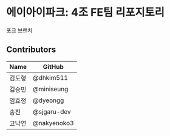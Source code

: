 # 에이아이파크: 4조 FE팀 리포지토리
포크 브랜치 

## Contributors

| Name | GitHub |
|------|--------|
| 김도형 | @dhkim511 |
| 김승민 | @miniseung |
| 임효정 | @dyeongg |
| 송진 | @sjgaru-dev |
| 고낙연 | @nakyenoko3 |
